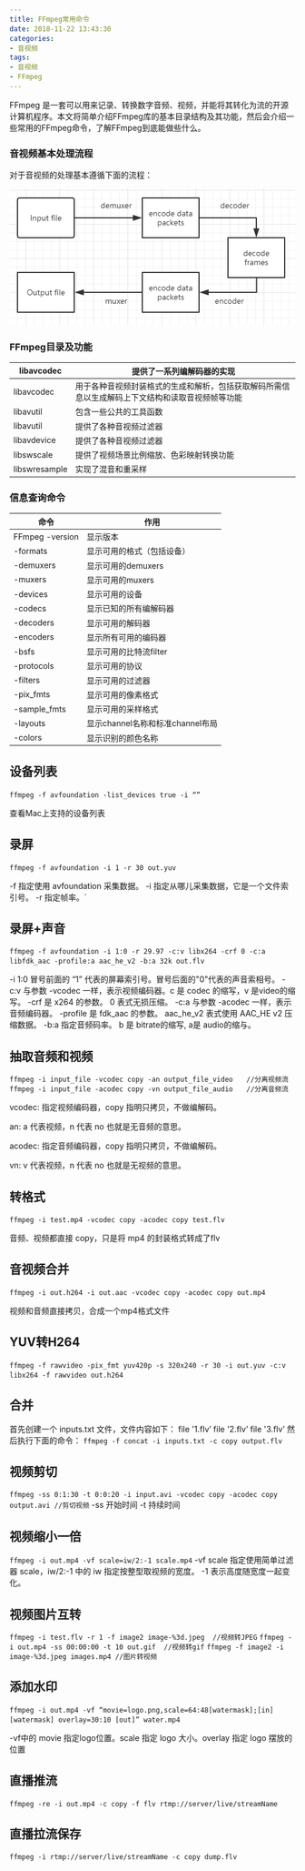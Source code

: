 ```yaml
---
title: FFmpeg常用命令
date: 2018-11-22 13:43:30
categories: 
- 音视频
tags:
- 音视频
- FFmpeg
---
```


FFmpeg 是一套可以用来记录、转换数字音频、视频，并能将其转化为流的开源计算机程序。本文将简单介绍FFmpeg库的基本目录结构及其功能，然后会介绍一些常用的FFmpeg命令，了解FFmpeg到底能做些什么。

### 音视频基本处理流程

对于音视频的处理基本遵循下面的流程：

![](FFmpeg常用命令/ffmpeg23.png)



### FFmpeg目录及功能

| libavcodec    | 提供了一系列编解码器的实现                                   |
| ------------- | ------------------------------------------------------------ |
| libavcodec    | 用于各种音视频封装格式的生成和解析，包括获取解码所需信息以生成解码上下文结构和读取音视频帧等功能 |
| libavutil     | 包含一些公共的工具函数                                       |
| libavutil     | 提供了各种音视频过滤器                                       |
| libavdevice   | 提供了各种音视频过滤器                                       |
| libswscale    | 提供了视频场景比例缩放、色彩映射转换功能                     |
| libswresample | 实现了混音和重采样                                           |

### 信息查询命令

| 命令            | 作用                             |
| --------------- | -------------------------------- |
| FFmpeg -version | 显示版本                         |
| -formats        | 显示可用的格式（包括设备）       |
| -demuxers       | 显示可用的demuxers               |
| -muxers         | 显示可用的muxers                 |
| -devices        | 显示可用的设备                   |
| -codecs         | 显示已知的所有编解码器           |
| -decoders       | 显示可用的解码器                 |
| -encoders       | 显示所有可用的编码器             |
| -bsfs           | 显示可用的比特流filter           |
| -protocols      | 显示可用的协议                   |
| -filters        | 显示可用的过滤器                 |
| -pix_fmts       | 显示可用的像素格式               |
| -sample_fmts    | 显示可用的采样格式               |
| -layouts        | 显示channel名称和标准channel布局 |
| -colors         | 显示识别的颜色名称               |

## 设备列表

`ffmpeg -f avfoundation -list_devices true -i “”`

查看Mac上支持的设备列表



## 录屏

`ffmpeg -f avfoundation -i 1 -r 30 out.yuv`

-f 指定使用 avfoundation 采集数据。
-i 指定从哪儿采集数据，它是一个文件索引号。
-r 指定帧率。`

## 录屏+声音

`ffmpeg -f avfoundation -i 1:0 -r 29.97 -c:v libx264 -crf 0 -c:a libfdk_aac -profile:a aac_he_v2 -b:a 32k out.flv`

-i 1:0 冒号前面的 “1” 代表的屏幕索引号。冒号后面的"0"代表的声音索相号。
-c:v 与参数 -vcodec 一样，表示视频编码器。c 是 codec 的缩写，v 是video的缩写。
-crf 是 x264 的参数。 0 表式无损压缩。
-c:a 与参数 -acodec 一样，表示音频编码器。
-profile 是 fdk_aac 的参数。 aac_he_v2 表式使用 AAC_HE v2 压缩数据。
-b:a 指定音频码率。 b 是 bitrate的缩写, a是 audio的缩与。



## 抽取音频和视频

`ffmpeg -i input_file -vcodec copy -an output_file_video　　//分离视频流`
`ffmpeg -i input_file -acodec copy -vn output_file_audio　　//分离音频流`

vcodec: 指定视频编码器，copy 指明只拷贝，不做编解码。

an: a 代表视频，n 代表 no 也就是无音频的意思。

acodec: 指定音频编码器，copy 指明只拷贝，不做编解码。

vn: v 代表视频，n 代表 no 也就是无视频的意思。



## 转格式

`ffmpeg -i test.mp4 -vcodec copy -acodec copy test.flv`

音频、视频都直接 copy，只是将 mp4 的封装格式转成了flv



## 音视频合并

`ffmpeg -i out.h264 -i out.aac -vcodec copy -acodec copy out.mp4`

视频和音频直接拷贝，合成一个mp4格式文件

## YUV转H264

`ffmpeg -f rawvideo -pix_fmt yuv420p -s 320x240 -r 30 -i out.yuv -c:v libx264 -f rawvideo out.h264`



## 合并

首先创建一个 inputs.txt 文件，文件内容如下：
file '1.flv’
file '2.flv’
file '3.flv’
然后执行下面的命令：
`ffmpeg -f concat -i inputs.txt -c copy output.flv`

## 视频剪切

`ffmpeg -ss 0:1:30 -t 0:0:20 -i input.avi -vcodec copy -acodec copy output.avi //剪切视频`
-ss 开始时间
-t 持续时间

## 视频缩小一倍

`ffmpeg -i out.mp4 -vf scale=iw/2:-1 scale.mp4`
-vf scale 指定使用简单过滤器 scale，iw/2:-1 中的 iw 指定按整型取视频的宽度。 -1 表示高度随宽度一起变化。

## 视频图片互转

`ffmpeg -i test.flv -r 1 -f image2 image-%3d.jpeg  //视频转JPEG`
`ffmpeg -i out.mp4 -ss 00:00:00 -t 10 out.gif  //视频转gif`
`ffmpeg -f image2 -i image-%3d.jpeg images.mp4 //图片转视频`



## 添加水印

`ffmpeg -i out.mp4 -vf “movie=logo.png,scale=64:48[watermask];[in][watermask] overlay=30:10 [out]” water.mp4`

-vf中的 movie 指定logo位置。scale 指定 logo 大小。overlay 指定 logo 摆放的位置



## 直播推流

`ffmpeg -re -i out.mp4 -c copy -f flv rtmp://server/live/streamName`



## 直播拉流保存

`ffmpeg -i rtmp://server/live/streamName -c copy dump.flv`